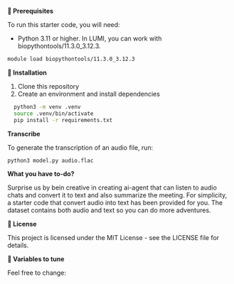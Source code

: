 
**🚀 Prerequisites**

To run this starter code, you will need: 

- Python 3.11 or higher. In LUMI, you can work with biopythontools/11.3.0_3.12.3.

```bash
module load biopythontools/11.3.0_3.12.3
```

**🔧 Installation**

1. Clone this repository
2. Create an environment and install dependencies

```bash 
  python3 -m venv .venv
  source .venv/bin/activate
  pip install -r requirements.txt
```

**Transcribe**

To generate the transcription of an audio file, run: 

```bash
python3 model.py audio.flac
```


**What you have to-do?**

Surprise us by bein creative in creating ai-agent that can listen to audio chats and convert it to text and also summarize the meeting. For simplicity, a starter code that convert audio into text has been provided for you. The dataset contains both audio and text so you can do more adventures. 



**📝 License**

This project is licensed under the MIT License - see the LICENSE file for details.

**💼 Variables to tune**

Feel free to change:
